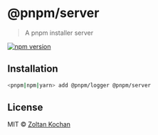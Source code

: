 # @pnpm/server

> A pnpm installer server

<!--@shields('npm')-->
[![npm version](https://img.shields.io/npm/v/@pnpm/server.svg)](https://www.npmjs.com/package/@pnpm/server)
<!--/@-->

## Installation

```sh
<pnpm|npm|yarn> add @pnpm/logger @pnpm/server
```

## License

MIT © [Zoltan Kochan](https://www.kochan.io/)
